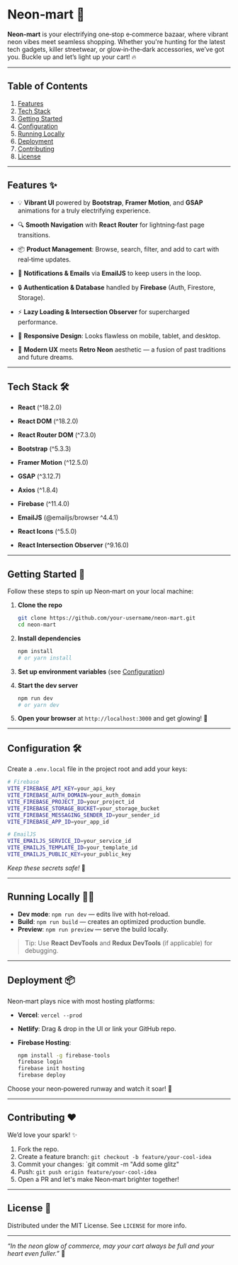 # Neon‑mart 🌟

**Neon‑mart** is your electrifying one‑stop e‑commerce bazaar, where vibrant neon vibes meet seamless shopping. Whether you're hunting for the latest tech gadgets, killer streetwear, or glow‑in‑the‑dark accessories, we’ve got you. Buckle up and let’s light up your cart! 🔥

---

## Table of Contents

1. [Features](#features)
2. [Tech Stack](#tech-stack)
3. [Getting Started](#getting-started)
4. [Configuration](#configuration)
5. [Running Locally](#running-locally)
6. [Deployment](#deployment)
7. [Contributing](#contributing)
8. [License](#license)

---

## Features ✨

* 💡 **Vibrant UI** powered by **Bootstrap**, **Framer Motion**, and **GSAP** animations for a truly electrifying experience.
  
* 🔍 **Smooth Navigation** with **React Router** for lightning‑fast page transitions.
  
* 📦 **Product Management**: Browse, search, filter, and add to cart with real‑time updates.
  
* 🔔 **Notifications & Emails** via **EmailJS** to keep users in the loop.

* 🔒 **Authentication & Database** handled by **Firebase** (Auth, Firestore, Storage).
  
* ⚡ **Lazy Loading & Intersection Observer** for supercharged performance.
  
* 📱 **Responsive Design**: Looks flawless on mobile, tablet, and desktop.
  
* 🌱 **Modern UX** meets **Retro Neon** aesthetic — a fusion of past traditions and future dreams.

---

## Tech Stack 🛠️

* **React** (^18.2.0)
* **React DOM** (^18.2.0)
* **React Router DOM** (^7.3.0)
  
* **Bootstrap** (^5.3.3)
* **Framer Motion** (^12.5.0)
* **GSAP** (^3.12.7)
  
* **Axios** (^1.8.4)
* **Firebase** (^11.4.0)
* **EmailJS** (@emailjs/browser ^4.4.1)
  
* **React Icons** (^5.5.0)
* **React Intersection Observer** (^9.16.0)

---

## Getting Started 🚀

Follow these steps to spin up Neon‑mart on your local machine:

1. **Clone the repo**

   ```bash
   git clone https://github.com/your-username/neon-mart.git
   cd neon-mart
   ```

2. **Install dependencies**

   ```bash
   npm install
   # or yarn install
   ```

3. **Set up environment variables** (see [Configuration](#configuration))

4. **Start the dev server**

   ```bash
   npm run dev
   # or yarn dev
   ```

5. **Open your browser** at `http://localhost:3000` and get glowing! 🌈

---

## Configuration 🛠️

Create a `.env.local` file in the project root and add your keys:

```bash
# Firebase
VITE_FIREBASE_API_KEY=your_api_key
VITE_FIREBASE_AUTH_DOMAIN=your_auth_domain
VITE_FIREBASE_PROJECT_ID=your_project_id
VITE_FIREBASE_STORAGE_BUCKET=your_storage_bucket
VITE_FIREBASE_MESSAGING_SENDER_ID=your_sender_id
VITE_FIREBASE_APP_ID=your_app_id

# EmailJS
VITE_EMAILJS_SERVICE_ID=your_service_id
VITE_EMAILJS_TEMPLATE_ID=your_template_id
VITE_EMAILJS_PUBLIC_KEY=your_public_key
```

*Keep these secrets safe!* 🔐

---

## Running Locally 🏃‍♂️

* **Dev mode**: `npm run dev` — edits live with hot‑reload.
* **Build**: `npm run build` — creates an optimized production bundle.
* **Preview**: `npm run preview` — serve the build locally.

> Tip: Use **React DevTools** and **Redux DevTools** (if applicable) for debugging.

---

## Deployment 📦

Neon‑mart plays nice with most hosting platforms:

* **Vercel**: `vercel --prod`
* **Netlify**: Drag & drop in the UI or link your GitHub repo.
* **Firebase Hosting**:

  ```bash
  npm install -g firebase-tools
  firebase login
  firebase init hosting
  firebase deploy
  ```

Choose your neon‑powered runway and watch it soar! 🚀

---

## Contributing ❤️

We’d love your spark! ✨

1. Fork the repo.
2. Create a feature branch: `git checkout -b feature/your-cool-idea`
3. Commit your changes: \`git commit -m "Add some glitz"
4. Push: `git push origin feature/your-cool-idea`
5. Open a PR and let's make Neon‑mart brighter together!

---

## License 📜

Distributed under the MIT License. See `LICENSE` for more info.

---

*“In the neon glow of commerce, may your cart always be full and your heart even fuller.”* 🌟
